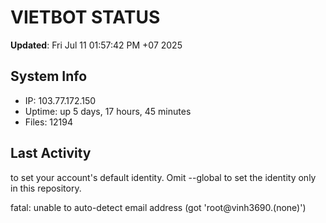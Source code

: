 # VIETBOT STATUS
**Updated**: Fri Jul 11 01:57:42 PM +07 2025

## System Info
- IP: 103.77.172.150
- Uptime: up 5 days, 17 hours, 45 minutes
- Files: 12194

## Last Activity

to set your account's default identity.
Omit --global to set the identity only in this repository.

fatal: unable to auto-detect email address (got 'root@vinh3690.(none)')
